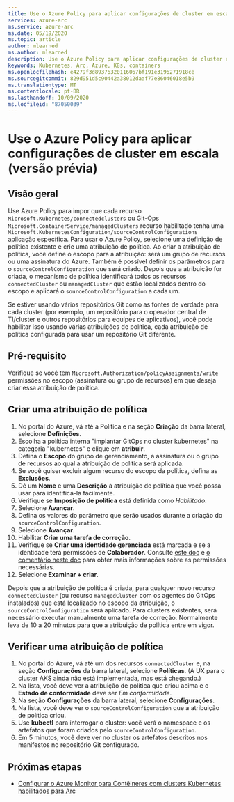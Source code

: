 ```yaml
---
title: Use o Azure Policy para aplicar configurações de cluster em escala (versão prévia)
services: azure-arc
ms.service: azure-arc
ms.date: 05/19/2020
ms.topic: article
author: mlearned
ms.author: mlearned
description: Use o Azure Policy para aplicar configurações de cluster em escala
keywords: Kubernetes, Arc, Azure, K8s, containers
ms.openlocfilehash: e4279f3d89376320116067bf191e3196271918ce
ms.sourcegitcommit: 829d951d5c90442a38012daaf77e86046018e5b9
ms.translationtype: MT
ms.contentlocale: pt-BR
ms.lasthandoff: 10/09/2020
ms.locfileid: "87050039"
---
```

# <a name="use-azure-policy-to-apply-cluster-configurations-at-scale-preview"></a>Use o Azure Policy para aplicar configurações de cluster em escala (versão prévia)

## <a name="overview"></a>Visão geral

Use Azure Policy para impor que cada recurso `Microsoft.Kubernetes/connectedclusters` ou Git-Ops `Microsoft.ContainerService/managedClusters` recurso habilitado tenha uma `Microsoft.KubernetesConfiguration/sourceControlConfigurations` aplicação específica. Para usar o Azure Policy, selecione uma definição de política existente e crie uma atribuição de política. Ao criar a atribuição de política, você define o escopo para a atribuição: será um grupo de recursos ou uma assinatura do Azure. Também é possível definir os parâmetros para o `sourceControlConfiguration` que será criado. Depois que a atribuição for criada, o mecanismo de política identificará todos os recursos `connectedCluster` ou `managedCluster` que estão localizados dentro do escopo e aplicará o `sourceControlConfiguration` a cada um.

Se estiver usando vários repositórios Git como as fontes de verdade para cada cluster (por exemplo, um repositório para o operador central de TI/cluster e outros repositórios para equipes de aplicativos), você pode habilitar isso usando várias atribuições de política, cada atribuição de política configurada para usar um repositório Git diferente.

## <a name="prerequisite"></a>Pré-requisito

Verifique se você tem `Microsoft.Authorization/policyAssignments/write` permissões no escopo (assinatura ou grupo de recursos) em que deseja criar essa atribuição de política.

## <a name="create-a-policy-assignment"></a>Criar uma atribuição de política

1. No portal do Azure, vá até a Política e na seção **Criação** da barra lateral, selecione **Definições**.
2. Escolha a política interna "implantar GitOps no cluster kubernetes" na categoria "kubernetes" e clique em **atribuir**.
3. Defina o **Escopo** do grupo de gerenciamento, a assinatura ou o grupo de recursos ao qual a atribuição de política será aplicada.
4. Se você quiser excluir algum recurso do escopo da política, defina as **Exclusões**.
5. Dê um **Nome** e uma **Descrição** à atribuição de política que você possa usar para identificá-la facilmente.
6. Verifique se **Imposição de política** está definida como *Habilitado*.
7. Selecione **Avançar**.
8. Defina os valores do parâmetro que serão usados durante a criação do `sourceControlConfiguration`.
9. Selecione **Avançar**.
10. Habilitar **Criar uma tarefa de correção**.
11. Verifique se **Criar uma identidade gerenciada** está marcada e se a identidade terá permissões de **Colaborador**. Consulte [este doc](../../governance/policy/assign-policy-portal.md) e [o comentário neste doc](../../governance/policy/how-to/remediate-resources.md) para obter mais informações sobre as permissões necessárias.
12. Selecione **Examinar + criar**.

Depois que a atribuição de política é criada, para qualquer novo recurso `connectedCluster` (ou recurso `managedCluster` com os agentes do GitOps instalados) que está localizado no escopo da atribuição, o `sourceControlConfiguration` será aplicado. Para clusters existentes, será necessário executar manualmente uma tarefa de correção. Normalmente leva de 10 a 20 minutos para que a atribuição de política entre em vigor.

## <a name="verify-a-policy-assignment"></a>Verificar uma atribuição de política

1. No portal do Azure, vá até um dos recursos `connectedCluster` e, na seção **Configurações**  da barra lateral, selecione **Políticas**. (A UX para o cluster AKS ainda não está implementada, mas está chegando.)
2. Na lista, você deve ver a atribuição de política que criou acima e o **Estado de conformidade** deve ser *Em conformidade*.
3. Na seção **Configurações** da barra lateral, selecione **Configurações**.
4. Na lista, você deve ver o `sourceControlConfiguration` que a atribuição de política criou.
5. Use **kubectl** para interrogar o cluster: você verá o namespace e os artefatos que foram criados pelo `sourceControlConfiguration`.
6. Em 5 minutos, você deve ver no cluster os artefatos descritos nos manifestos no repositório Git configurado.

## <a name="next-steps"></a>Próximas etapas

* [Configurar o Azure Monitor para Contêineres com clusters Kubernetes habilitados para Arc](../../azure-monitor/insights/container-insights-enable-arc-enabled-clusters.md)

